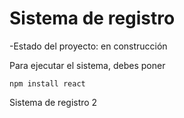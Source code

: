 <h1>Sistema de registro</h1>

-Estado del proyecto: en construcción


Para ejecutar el sistema, debes poner

``` npm install react ```

Sistema de registro 2
